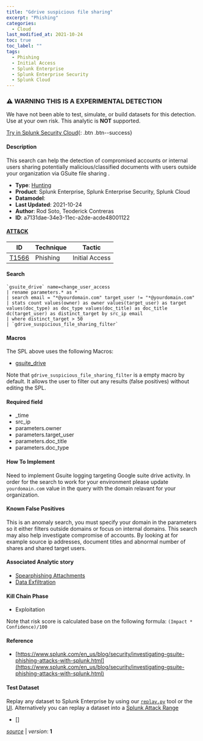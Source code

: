 ```yaml
---
title: "Gdrive suspicious file sharing"
excerpt: "Phishing"
categories:
  - Cloud
last_modified_at: 2021-10-24
toc: true
toc_label: ""
tags:
  - Phishing
  - Initial Access
  - Splunk Enterprise
  - Splunk Enterprise Security
  - Splunk Cloud
---
```


### ⚠️ WARNING THIS IS A EXPERIMENTAL DETECTION
We have not been able to test, simulate, or build datasets for this detection. Use at your own risk. This analytic is **NOT** supported.


[Try in Splunk Security Cloud](https://www.splunk.com/en_us/cyber-security.html){: .btn .btn--success}

#### Description

This search can help the detection of compromised accounts or internal users sharing potentially malicious/classified documents with users outside your organization via GSuite file sharing .

- **Type**: [Hunting](https://github.com/splunk/security_content/wiki/Detection-Analytic-Types)
- **Product**: Splunk Enterprise, Splunk Enterprise Security, Splunk Cloud
- **Datamodel**: 
- **Last Updated**: 2021-10-24
- **Author**: Rod Soto, Teoderick Contreras
- **ID**: a7131dae-34e3-11ec-a2de-acde48001122


#### [ATT&CK](https://attack.mitre.org/)

| ID             | Technique        |  Tactic             |
| -------------- | ---------------- |-------------------- |
| [T1566](https://attack.mitre.org/techniques/T1566/) | Phishing | Initial Access |

#### Search

```
`gsuite_drive` name=change_user_access 
| rename parameters.* as * 
| search email = "*@yourdomain.com" target_user != "*@yourdomain.com" 
| stats count values(owner) as owner values(target_user) as target values(doc_type) as doc_type values(doc_title) as doc_title dc(target_user) as distinct_target by src_ip email 
| where distinct_target > 50 
| `gdrive_suspicious_file_sharing_filter`
```

#### Macros
The SPL above uses the following Macros:
* [gsuite_drive](https://github.com/splunk/security_content/blob/develop/macros/gsuite_drive.yml)

Note that `gdrive_suspicious_file_sharing_filter` is a empty macro by default. It allows the user to filter out any results (false positives) without editing the SPL.

#### Required field
* _time
* src_ip
* parameters.owner
* parameters.target_user
* parameters.doc_title
* parameters.doc_type


#### How To Implement
Need to implement Gsuite logging targeting Google suite drive activity. In order for the search to work for your environment please update `yourdomain.com` value in the query with the domain relavant for your organization.

#### Known False Positives
This is an anomaly search, you must specify your domain in the parameters so it either filters outside domains or focus on internal domains. This search may also help investigate compromise of accounts. By looking at for example source ip addresses, document titles and abnormal number of shares and shared target users.

#### Associated Analytic story
* [Spearphishing Attachments](/stories/spearphishing_attachments)
* [Data Exfiltration](/stories/data_exfiltration)


#### Kill Chain Phase
* Exploitation




Note that risk score is calculated base on the following formula: `(Impact * Confidence)/100`



#### Reference

* [https://www.splunk.com/en_us/blog/security/investigating-gsuite-phishing-attacks-with-splunk.html](https://www.splunk.com/en_us/blog/security/investigating-gsuite-phishing-attacks-with-splunk.html)



#### Test Dataset
Replay any dataset to Splunk Enterprise by using our [`replay.py`](https://github.com/splunk/attack_data#using-replaypy) tool or the [UI](https://github.com/splunk/attack_data#using-ui).
Alternatively you can replay a dataset into a [Splunk Attack Range](https://github.com/splunk/attack_range#replay-dumps-into-attack-range-splunk-server)

* [[]]([])



[*source*](https://github.com/splunk/security_content/tree/develop/detections/experimental/cloud/gdrive_suspicious_file_sharing.yml) \| *version*: **1**